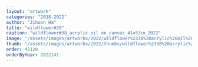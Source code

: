 ```yaml
---
layout: "artwork"
categories: "2018-2022"
author: "Jihoon Ha"
title: "wildflower#38"
caption: "wildflower#38_acrylic oil on canvas_41×53㎝_2022"
image: "/assets/images/artworks/2022/wildflower%2338%20acrylic%20oil%20on%20canvas%2041x53cm%202022.jpg"
thumb: "/assets/images/artworks/2022/thumbs/wildflower%2338%20acrylic%20oil%20on%20canvas%2041x53cm%202022.jpg"
order: 42120
orderByYear: 2022141
---
```

